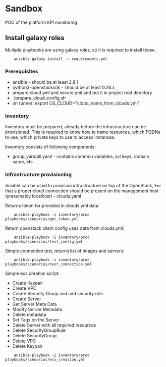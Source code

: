 # Sandbox
POC of the platform KPI monitoring

## Install galaxy roles

Multiple playbooks are using galaxy roles, so it is required to install those.

```
    ansible-galaxy install -r requirements.yml
```

### Prerequisites
	
 - ansible - should be at least 2.8.1
 - python3-openstacksdk - should be at least 0.26.x
 - prepare cloud.yml and secure.yml and put it in project root directory
 - ./prepare_cloud_config.sh
 - on runner: export OS_CLOUD="cloud_name_from_clouds.yml"

### Inventory

Inventory must be prepared, already before the infrastructure can be provisioned. This is required to know how to name resources, which FQDNs to use, which private keys to use to access instances.

Inventory consists of following components:

- group_vars/all.yaml - contains common variables, ssl keys, domain name, etc


### Infrastructure provisioning

Ansible can be used to provision infrastructure on top of the OpenStack, For that a proper cloud connection should be present on the management host (presumably localhost) - clouds.yaml

Returns token for provided in clouds.yml data:
```
    ansible-playbook -i inventory/prod playbooks/scenarios/get_token.yml
```
Return openstack client config uses data from clouds.yml:
```
    ansible-playbook -i inventory/prod playbooks/scenarios/test_config.yml
```
Simple connection test, returns list of images and servers:
```
    ansible-playbook -i inventory/prod playbooks/scenarios/test_connection.yml
```
Simple ecs creation script:
 - Create Keypair
 - Create VPC
 - Create Security Group and add security role
 - Create Server 
 - Get Server Meta Data 
 - Modify Server Metadata 
 - Delete metadata 
 - Set Tags on the Server 
 - Delete Server with all required resources 
 - Delete SecurityGroupRule 
 - Delete SecurityGroup 
 - Delete VPC 
 - Delete Keypair
```
    ansible-playbook -i inventory/prod playbooks/scenarios/ecs_creation.yml
```
